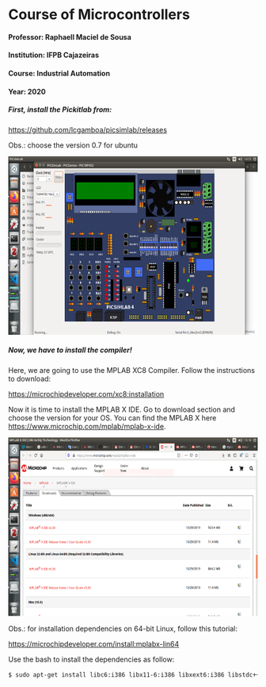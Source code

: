 # Course of Microcontrollers
#### Professor: Raphaell Maciel de Sousa
#### Institution: IFPB Cajazeiras
#### Course: Industrial Automation
#### Year: 2020

##### First, install the Pickitlab from:

https://github.com/lcgamboa/picsimlab/releases

Obs.: choose the version 0.7 for ubuntu

<p align="center">
    <img src="./figs/pic_board.png" width="600" height="360" title="Home Service Robot">
</p> 

##### Now, we have to install the compiler! 

Here, we are going to use the MPLAB XC8 Compiler. Follow the instructions to download:

https://microchipdeveloper.com/xc8:installation

Now it is time to install the MPLAB X IDE. Go to download section and choose the version for your OS. You can find the MPLAB X here https://www.microchip.com/mplab/mplab-x-ide.

<p align="center">
    <img src="./figs/mplabx.png" width="600" height="360" title="Home Service Robot">
</p> 

Obs.: for installation dependencies on 64-bit Linux, follow this tutorial: 

https://microchipdeveloper.com/install:mplabx-lin64

Use the bash to install the dependencies as follow:

```bash
$ sudo apt-get install libc6:i386 libx11-6:i386 libxext6:i386 libstdc++6:i386 libexpat1:i386
```

